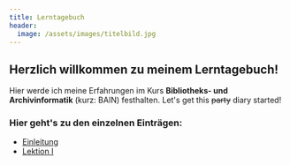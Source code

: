 ```yaml
---
title: Lerntagebuch
header:
  image: /assets/images/titelbild.jpg
---
```


## Herzlich willkommen zu meinem Lerntagebuch!

Hier werde ich meine Erfahrungen im Kurs **Bibliotheks- und Archivinformatik** (kurz: BAIN) festhalten. Let's get this ~~party~~ diary started!

### Hier geht's zu den einzelnen Einträgen: 

  * [Einleitung](_posts/2020-03-20-einfuehrung.md)
  * [Lektion I](_posts/2020-03-28-lektion1.md)
  <!--
  * [Lektion II]()
  * [Lektion III]()
  * [Lektion IV]()
  * [Lektion V]()
  * [Lektion VI]()
  * [Lektion VII]()
  * [Lektion VIII]()
  * [Lektion IX]()
  * [Lektion X]()
  * [Abschluss]()-->

